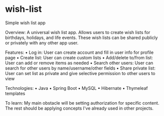 # wish-list
Simple wish list app


Overview:
A universal wish list app. Allows users to create wish lists for birthdays, holidays, and life events. These wish lists can be shared publicly or privately with any other app user.

Features:
	• Log in: User can create account and fill in user info for profile page
	• Create list: User can create custom lists
	• Add/delete to/from list: User can add or remove items as needed
	• Search other users: User can search for other users by name/username/other fields
	• Share private list: User can set list as private and give selective permission to other users to view

Technologies:
	• Java
	• Spring Boot
	• MySQL
	• Hibernate
	• Thymeleaf templates

To learn:
My main obstacle will be setting authorization for specific content. The rest should be applying concepts I've already used in other projects.
